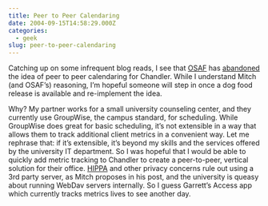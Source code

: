 ```yaml
---
title: Peer to Peer Calendaring
date: 2004-09-15T14:58:29.000Z
categories:
  - geek
slug: peer-to-peer-calendaring
---
```

Catching up on some infrequent blog reads, I see that [OSAF][1]  has [abandoned][2]  the idea of peer to peer calendaring for Chandler. While I understand Mitch (and OSAF’s) reasoning, I’m hopeful someone will step in once a dog food release is available and re-implement the idea.

Why? My partner works for a small university counseling center, and they currently use GroupWise, the campus standard, for scheduling. While GroupWise does great for basic scheduling, it’s not extensible in a way that allows them to track additional client metrics in a convenient way. Let me rephrase that: if it’s extensible, it’s beyond my skills and the services offered by the university IT department. So I was hopeful that I would be able to quickly add metric tracking to Chandler to create a peer-to-peer, vertical solution for their office. [HIPPA][3]  and other privacy concerns rule out using a 3rd party server, as Mitch proposes in his post, and the university is queasy about running WebDav servers internally. So I guess Garrett’s Access app which currently tracks metrics lives to see another day.



 [1]: http://osafoundation.org
 [2]: http://blogs.osafoundation.org/mitch/000683.html#000683
 [3]: http://www.hipaa.org/
